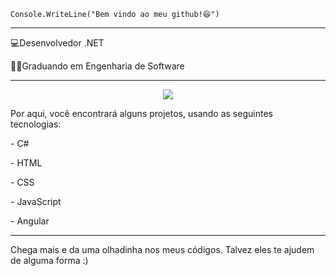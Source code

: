 <code>Console.WriteLine("Bem vindo ao meu github!😆")</code>
<hr>

<p>💻Desenvolvedor .NET </p>
<p>👨‍💻Graduando em Engenharia de Software
</p>

<hr>

<p align="center">
  <a href="https://skillicons.dev">
    <img src="https://skillicons.dev/icons?i=cs,dotnet,html,css,js,angular" />
  </a>
</p>

Por aqui, você encontrará alguns projetos, usando as seguintes tecnologias:

<p>- C#</p> 
<p>- HTML</p>
<p>- CSS</p>
<p>- JavaScript</p>
<p>- Angular</p>
<hr>

Chega mais e da uma olhadinha nos meus códigos. Talvez eles te ajudem de alguma forma :)

